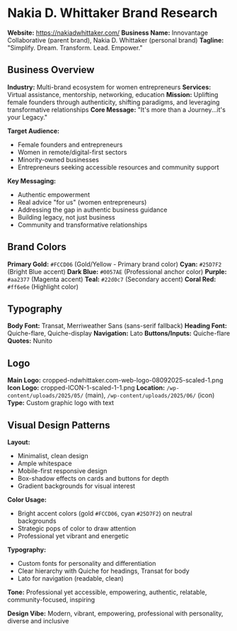 # Nakia D. Whittaker Brand Research

**Website:** https://nakiadwhittaker.com/
**Business Name:** Innovantage Collaborative (parent brand), Nakia D. Whittaker (personal brand)
**Tagline:** "Simplify. Dream. Transform. Lead. Empower."

## Business Overview

**Industry:** Multi-brand ecosystem for women entrepreneurs
**Services:** Virtual assistance, mentorship, networking, education
**Mission:** Uplifting female founders through authenticity, shifting paradigms, and leveraging transformative relationships
**Core Message:** "It's more than a Journey...it's your Legacy."

**Target Audience:**
- Female founders and entrepreneurs
- Women in remote/digital-first sectors
- Minority-owned businesses
- Entrepreneurs seeking accessible resources and community support

**Key Messaging:**
- Authentic empowerment
- Real advice "for us" (women entrepreneurs)
- Addressing the gap in authentic business guidance
- Building legacy, not just business
- Community and transformative relationships

## Brand Colors

**Primary Gold:** `#FCCD06` (Gold/Yellow - Primary brand color)
**Cyan:** `#25D7F2` (Bright Blue accent)
**Dark Blue:** `#0057AE` (Professional anchor color)
**Purple:** `#aa2377` (Magenta accent)
**Teal:** `#22d0c7` (Secondary accent)
**Coral Red:** `#ff6e6e` (Highlight color)

## Typography

**Body Font:** Transat, Merriweather Sans (sans-serif fallback)
**Heading Font:** Quiche-flare, Quiche-display
**Navigation:** Lato
**Buttons/Inputs:** Quiche-flare
**Quotes:** Nunito

## Logo

**Main Logo:** cropped-ndwhittaker.com-web-logo-08092025-scaled-1.png
**Icon Logo:** cropped-ICON-1-scaled-1-1.png
**Location:** `/wp-content/uploads/2025/05/` (main), `/wp-content/uploads/2025/06/` (icon)
**Type:** Custom graphic logo with text

## Visual Design Patterns

**Layout:**
- Minimalist, clean design
- Ample whitespace
- Mobile-first responsive design
- Box-shadow effects on cards and buttons for depth
- Gradient backgrounds for visual interest

**Color Usage:**
- Bright accent colors (gold `#FCCD06`, cyan `#25D7F2`) on neutral backgrounds
- Strategic pops of color to draw attention
- Professional yet vibrant and energetic

**Typography:**
- Custom fonts for personality and differentiation
- Clear hierarchy with Quiche for headings, Transat for body
- Lato for navigation (readable, clean)

**Tone:** Professional yet accessible, empowering, authentic, relatable, community-focused, inspiring

**Design Vibe:** Modern, vibrant, empowering, professional with personality, diverse and inclusive
